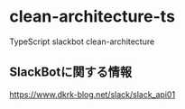 # clean-architecture-ts

TypeScript slackbot clean-architecture

## SlackBotに関する情報

https://www.dkrk-blog.net/slack/slack_api01
